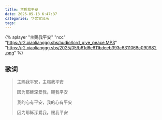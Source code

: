 ```yaml
---
title: 主赐我平安
date: 2025-05-13 6:47:37
categories: 华文堂音乐
tags:
---
```


{% aplayer  "主赐我平安"  "ncc"  "https://r2.xiaolianggg.sbs/audio/lord_give_peace.MP3"  "https://r2.xiaolianggg.sbs/2025/05/b61d6e611bdeeb393c6311068c090982.png" %}

## 歌词

>主赐我平安，主赐我平安
>
>因为耶稣深爱我，赐我平安
>
>我的心有平安，我的心有平安
>
>因为耶稣深爱我，赐我平安







